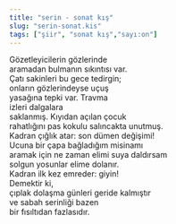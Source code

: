 ```yaml
---
title: "serin - sonat kış"
slug: "serin-sonat.kis"
tags: ["şiir", "sonat kış","sayı:on"]
---
```


Gözetleyicilerin gözlerinde\
aramadan bulmanın sıkıntısı var.\
Çatı sakinleri bu gece tedirgin;\
onların gözlerindeyse uçuş\
yasağına tepki var. Travma\
izleri dalgalara\
saklanmış. Kıyıdan açılan çocuk\
rahatlığını pas kokulu salıncakta unutmuş.\
Kadran çığlık atar: son dümen değişimi!\
Ucuna bir çapa bağladığım misinamı\
aramak için ne zaman elimi suya daldırsam\
solgun yosunlar elime dolanır.\
Kadran ilk kez emreder: giyin!\
Demektir ki,\
çıplak dolaşma günleri geride kalmıştır\
ve sabah serinliği bazen\
bir fısıltıdan fazlasıdır.
